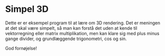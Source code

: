 # Simpel 3D
Dette er er eksempel program til at lære om 3D rendering.
Det er meningen at det skal være simpelt, så man kan forstå det uden at kende til vektorregning eller matrix multiplikation, men kan klare sig med plus minus gange divider, og grundlæggende trigonometri, cos og sin.

God fornøjelse!
